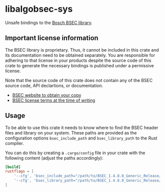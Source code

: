 # libalgobsec-sys

Unsafe bindings to the [Bosch BSEC library](https://www.bosch-sensortec.com/software-tools/software/bsec/).


## Important license information

The BSEC library is proprietary. Thus, it cannot be included in this crate and
its documentation need to be obtained separately. You are responsible for
adhering to that license in your products despite the source code of this crate
to generate the necessary bindings is published under a permissive license.

Note that the source code of this crate does not contain any of the BSEC source
code, API declartions, or documentation.

* [BSEC website to obtain your copy](https://www.bosch-sensortec.com/software-tools/software/bsec/)
* [BSEC license terms at the time of writing](https://www.bosch-sensortec.com/media/boschsensortec/downloads/bsec/2017-07-17_clickthrough_license_terms_environmentalib_sw_clean.pdf)


## Usage

To be able to use this crate it needs to know where to find the BSEC header
files and library on your system. These paths are provided as the configuration
options `bsec_include_path` and `bsec_library_path` to the Rust compiler.

You can do this by creating a `.cargo/config` file in your crate with the
following content (adjust the paths accordingly):

```toml
[build]
rustflags = [
    '--cfg', 'bsec_include_path="/path/to/BSEC_1.4.8.0_Generic_Release/algo/normal_version/inc"',
    '--cfg', 'bsec_library_path="/path/to/BSEC_1.4.8.0_Generic_Release/algo/normal_version/bin/target-arch"',
]
```
